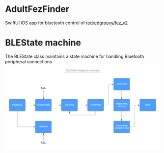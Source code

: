 # AdultFezFinder
SwiftUI iOS app for bluetooth control of [redredgroovy/fez_v2](https://github.com/redredgroovy/fez_v2) 

# BLEState machine
The BLEState class maintains a state machine for handling Bluetooth peripheral connections
![BLEState](BLEState.png)
